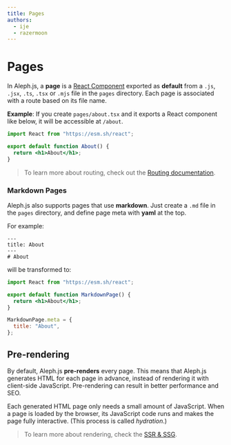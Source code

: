 ```yaml
---
title: Pages
authors:
  - ije
  - razermoon
---
```


# Pages

In Aleph.js, a **page** is a [React Component](https://reactjs.org/docs/components-and-props.html) exported as **default** from a `.js`, `.jsx`, `.ts`, `.tsx` or `.mjs` file in the `pages` directory. Each page is associated with a route based on its file name.

**Example**: If you create `pages/about.tsx` and it exports a React component like below, it will be accessible at `/about`.

```jsx
import React from "https://esm.sh/react";

export default function About() {
  return <h1>About</h1>;
}
```

> To learn more about routing, check out the [Routing documentation](/docs/basic-features/routing).

### Markdown Pages

Aleph.js also supports pages that use **markdown**. Just create a `.md` file in the `pages` directory, and define page meta with **yaml** at the top.

For example:

```
---
title: About
---
# About
```

will be transformed to:

```jsx
import React from "https://esm.sh/react";

export default function MarkdownPage() {
  return <h1>About</h1>;
}

MarkdownPage.meta = {
  title: "About",
};
```

## Pre-rendering

By default, Aleph.js **pre-renders** every page. This means that Aleph.js generates HTML for each page in advance, instead of rendering it with client-side JavaScript. Pre-rendering can result in better performance and SEO.

Each generated HTML page only needs a small amount of JavaScript. When a page is loaded by the browser, its JavaScript code runs and makes the page fully interactive. (This process is called _hydration_.)

> To learn more about rendering, check the [SSR & SSG](/docs/basic-features/ssr-and-ssg).
